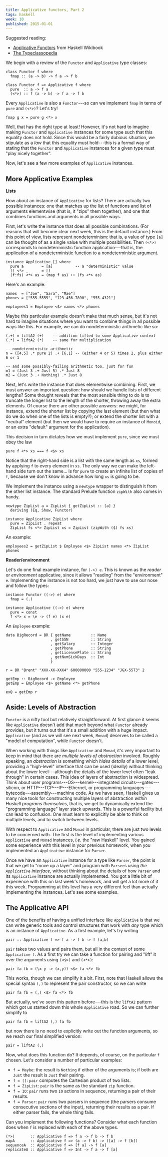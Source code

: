 ```yaml
---
title: Applicative functors, Part 2
tags: haskell
week: 10
published: 2015-01-01
---
```


Suggested reading:

-   [Applicative
    Functors](https://en.wikibooks.org/wiki/Haskell/Applicative_functors)
    from Haskell Wikibook
-   [The
    Typeclassopedia](http://www.haskell.org/haskellwiki/Typeclassopedia)

We begin with a review of the `Functor` and `Applicative` type classes:

``` {.sourceCode .haskell}
class Functor f where
  fmap :: (a -> b) -> f a -> f b

class Functor f => Applicative f where
  pure  :: a -> f a
  (<*>) :: f (a -> b) -> f a -> f b
```

Every `Applicative` is also a `Functor`---so can we implement `fmap` in
terms of `pure` and `(<*>)`? Let's try!

``` {.sourceCode .haskell}
fmap g x = pure g <*> x
```

Well, that has the right type at least! However, it's not hard to
imagine making `Functor` and `Applicative` instances for some type such
that this equality does not hold. Since this would be a fairly dubious
situation, we stipulate as a *law* that this equality must hold---this
is a formal way of stating that the `Functor` and `Applicative`
instances for a given type must "play nicely together".

Now, let's see a few more examples of `Applicative` instances.

More Applicative Examples
-------------------------

**Lists**

How about an instance of `Applicative` for lists? There are actually two
possible instances: one that matches up the list of functions and list
of arguments elementwise (that is, it "zips" them together), and one
that combines functions and arguments in all possible ways.

First, let's write the instance that does all possible combinations.
(For reasons that will become clear next week, this is the default
instance.) From this point of view, lists represent nondeterminism: that
is, a value of type `[a]` can be thought of as a single value with
multiple possibilities. Then `(<*>)` corresponds to nondeterministic
function application---that is, the application of a nondeterministic
function to a nondeterministic argument.

``` {.sourceCode .haskell}
instance Applicative [] where
  pure a        = [a]          -- a "deterministic" value
  [] <*> _      = []
  (f:fs) <*> as = (map f as) ++ (fs <*> as)
```

Here's an example:

``` {.sourceCode .haskell}
names  = ["Joe", "Sara", "Mae"]
phones = ["555-5555", "123-456-7890", "555-4321"]

employees1 = Employee <$> names <*> phones
```

Maybe this particular example doesn't make that much sense, but it's not
hard to imagine situations where you want to combine things in all
possible ways like this. For example, we can do nondeterministic
arithmetic like so:

``` {.sourceCode .haskell}
(.+) = liftA2 (+)    -- addition lifted to some Applicative context
(.*) = liftA2 (*)    -- same for multiplication

-- nondeterministic arithmetic
n = ([4,5] .* pure 2) .+ [6,1] -- (either 4 or 5) times 2, plus either 6 or 1

-- and some possibly-failing arithmetic too, just for fun
m1 = (Just 3 .+ Just 5) .* Just 8
m2 = (Just 3 .+ Nothing) .* Just 8
```

Next, let's write the instance that does elementwise combining. First,
we must answer an important question: how should we handle lists of
different lengths? Some thought reveals that the most sensible thing to
do is to truncate the longer list to the length of the shorter, throwing
away the extra elements. Of course there are other possible answers: we
might, for instance, extend the shorter list by copying the last element
(but then what do we do when one of the lists is empty?); or extend the
shorter list with a "neutral" element (but then we would have to require
an instance of `Monoid`, or an extra "default" argument for the
application).

This decision in turn dictates how we must implement `pure`, since we
must obey the law

``` {.haskell}
pure f <*> xs === f <$> xs
```

Notice that the right-hand side is a list with the same length as `xs`,
formed by applying `f` to every element in `xs`. The only way we can
make the left-hand side turn out the same... is for `pure` to create an
infinite list of copies of `f`, because we don't know in advance how
long `xs` is going to be.

We implement the instance using a `newtype` wrapper to distinguish it
from the other list instance. The standard Prelude function `zipWith`
also comes in handy.

``` {.sourceCode .haskell}
newtype ZipList a = ZipList { getZipList :: [a] }
  deriving (Eq, Show, Functor)

instance Applicative ZipList where
  pure = ZipList . repeat
  ZipList fs <*> ZipList xs = ZipList (zipWith ($) fs xs)
```

An example:

``` {.sourceCode .haskell}
employees2 = getZipList $ Employee <$> ZipList names <*> ZipList phones
```

**Reader/environment**

Let's do one final example instance, for `(->) e`. This is known as the
*reader* or *environment* applicative, since it allows "reading" from
the "environment" `e`. Implementing the instance is not too hard, we
just have to use our nose and follow the types:

``` {.sourceCode .haskell}
instance Functor ((->) e) where
  fmap = (.)

instance Applicative ((->) e) where
  pure = const
  f <*> x = \e -> (f e) (x e)
```

An `Employee` example:

``` {.sourceCode .haskell}
data BigRecord = BR { getName         :: Name
                    , getSSN          :: String
                    , getSalary       :: Integer
                    , getPhone        :: String
                    , getLicensePlate :: String
                    , getNumSickDays  :: Int
                    }

r = BR "Brent" "XXX-XX-XXX4" 600000000 "555-1234" "JGX-55T3" 2

getEmp :: BigRecord -> Employee
getEmp = Employee <$> getName <*> getPhone

exQ = getEmp r
```

Aside: Levels of Abstraction
----------------------------

`Functor` is a nifty tool but relatively straightforward. At first
glance it seems like `Applicative` doesn't add that much beyond what
`Functor` already provides, but it turns out that it's a small addition
with a huge impact. `Applicative` (and as we will see next week,
`Monad`) deserves to be called a "model of computation", while `Functor`
doesn't.

When working with things like `Applicative` and `Monad`, it's very
important to keep in mind that there are *multiple levels of
abstraction* involved. Roughly speaking, an *abstraction* is something
which *hides details* of a lower level, providing a "high-level"
interface that can be used (ideally) without thinking about the lower
level---although the details of the lower level often "leak through" in
certain cases. This idea of layers of abstraction is widespread. Think
about user programs---OS---kernel---integrated
circuits---gates---silicon, or HTTP---TCP---IP---Ethernet, or
programming languages---bytecode---assembly---machine code. As we have
seen, Haskell gives us many nice tools for constructing multiple layers
of abstraction *within Haskell programs themselves*, that is, we get to
dynamically extend the "programming language" layer stack upwards. This
is a powerful facility but can lead to confusion. One must learn to
explicitly be able to think on multiple levels, and to switch between
levels.

With respect to `Applicative` and `Monad` in particular, there are just
two levels to be concerned with. The first is the level of implementing
various `Applicative` and `Monad` instances, *i.e.* the "raw Haskell"
level. You gained some experience with this level in your previous
homework, when you implemented an `Applicative` instance for `Parser`.

Once we have an `Applicative` instance for a type like `Parser`, the
point is that we get to "move up a layer" and program with `Parser`s
*using the `Applicative` interface*, without thinking about the details
of how `Parser` and its `Applicative` instance are actually implemented.
You got a little bit of experience with this on last week's homework,
and will get a lot more of it this week. Programming at this level has a
very different feel than actually implementing the instances. Let's see
some examples.

The Applicative API
-------------------

One of the benefits of having a unified interface like `Applicative` is
that we can write generic tools and control structures that work with
*any* type which is an instance of `Applicative`. As a first example,
let's try writing

``` {.sourceCode .haskell}
pair :: Applicative f => f a -> f b -> f (a,b)
```

`pair` takes two values and pairs them, but all in the context of some
`Applicative f`. As a first try we can take a function for pairing and
"lift" it over the arguments using `(<$>)` and `(<*>)`:

``` {.sourceCode .haskell}
pair fa fb = (\x y -> (x,y)) <$> fa <*> fb
```

This works, though we can simplify it a bit. First, note that Haskell
allows the special syntax `(,)` to represent the pair constructor, so we
can write

``` {.sourceCode .haskell}
pair fa fb = (,) <$> fa <*> fb
```

But actually, we've seen this pattern before---this is the `liftA2`
pattern which got us started down this whole `Applicative` road. So we
can further simplify to

``` {.sourceCode .haskell}
pair fa fb = liftA2 (,) fa fb
```

but now there is no need to explicitly write out the function arguments,
so we reach our final simplified version:

``` {.sourceCode .haskell}
pair = liftA2 (,)
```

Now, what does this function do? It depends, of course, on the
particular `f` chosen. Let's consider a number of particular examples:

-   `f = Maybe`: the result is `Nothing` if either of the arguments is;
    if both are `Just` the result is `Just` their pairing.
-   `f = []`: `pair` computes the Cartesian product of two lists.
-   `f = ZipList`: `pair` is the same as the standard `zip` function.
-   `f = IO`: `pair` runs two `IO` actions in sequence, returning a pair
    of their results.
-   `f = Parser`: `pair` runs two parsers in sequence (the parsers
    consume consecutive sections of the input), returning their results
    as a pair. If either parser fails, the whole thing fails.

Can you implement the following functions? Consider what each function
does when `f` is replaced with each of the above types.

``` {.sourceCode .haskell}
(*>)       :: Applicative f => f a -> f b -> f b
mapA       :: Applicative f => (a -> f b) -> ([a] -> f [b])
sequenceA  :: Applicative f => [f a] -> f [a]
replicateA :: Applicative f => Int -> f a -> f [a]
```

<!--

Local Variables:
mode:markdown
compile-command:"mk pre"
End:

-->
